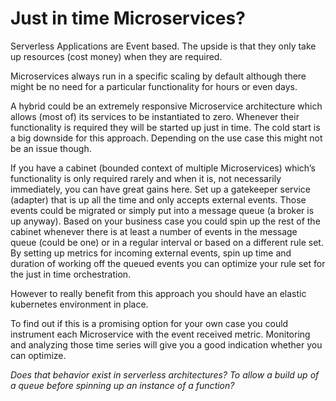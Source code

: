 # Just in time Microservices?

Serverless Applications are Event based. The upside is that they only take up resources (cost money) when they are required.

Microservices always run in a specific scaling by default although there might be no need for a particular functionality for hours or even days.

A hybrid could be an extremely responsive Microservice architecture which allows (most of) its services to be instantiated to zero. Whenever their functionality is required they will be started up just in time. 
The cold start is a big downside for this approach. 
Depending on the use case this might not be an issue though. 

If you have a cabinet (bounded context of multiple Microservices) which’s functionality is only required rarely and when it is, not necessarily immediately, you can have great gains here. 
Set up a gatekeeper service (adapter) that is up all the time and only accepts external events. Those events could be migrated or simply put into a message queue (a broker is up anyway). Based on your business case you could spin up the rest of the cabinet whenever there is at least a number of events in the message queue (could be one) or in a regular interval or based on a different rule set. 
By setting up metrics for incoming external events, spin up time and duration of working off the queued events you can optimize your rule set for the just in time orchestration. 

However to really benefit from this approach you should have an elastic kubernetes environment in place.

To find out if this is a promising option for your own case you could instrument each Microservice with the event received metric. Monitoring and analyzing those time series will give you a good indication whether you can optimize. 

_Does that behavior exist in serverless architectures? To allow a build up of a queue before spinning up an instance of a function?_